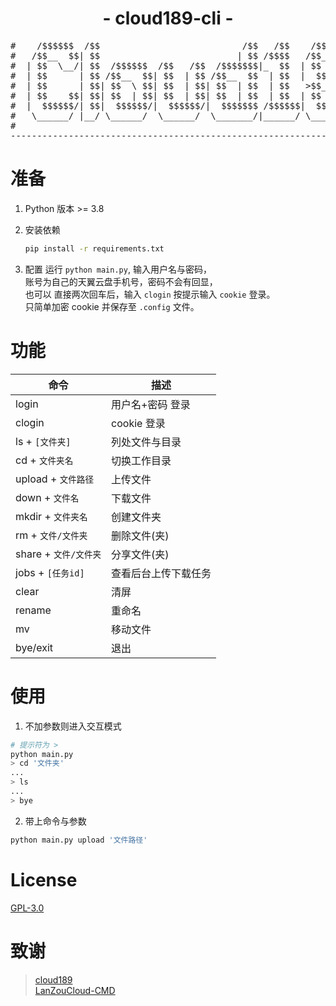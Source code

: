 <h1 align="center">- cloud189-cli -</h3>
<pre>
#    /$$$$$$  /$$                           /$$   /$$    /$$$$$$   /$$$$$$ 
#   /$$__  $$| $$                          | $$ /$$$$   /$$__  $$ /$$__  $$
#  | $$  \__/| $$  /$$$$$$  /$$   /$$  /$$$$$$$|_  $$  | $$  \ $$| $$  \ $$
#  | $$      | $$ /$$__  $$| $$  | $$ /$$__  $$  | $$  |  $$$$$$/|  $$$$$$$
#  | $$      | $$| $$  \ $$| $$  | $$| $$  | $$  | $$   >$$__  $$ \____  $$
#  | $$    $$| $$| $$  | $$| $$  | $$| $$  | $$  | $$  | $$  \ $$ /$$  \ $$
#  |  $$$$$$/| $$|  $$$$$$/|  $$$$$$/|  $$$$$$$ /$$$$$$|  $$$$$$/|  $$$$$$/
#   \______/ |__/ \______/  \______/  \_______/|______/ \______/  \______/ 
#                                                                          
--------------------------------------------------------------------------
</pre>

# 准备
1. Python 版本 >= 3.8

2. 安装依赖
    ```sh
    pip install -r requirements.txt
    ```

3. 配置
运行 ``python main.py``, 输入用户名与密码，  
账号为自己的天翼云盘手机号，密码不会有回显，  
也可以 直接两次回车后，输入 `clogin` 按提示输入 `cookie` 登录。  
只简单加密 cookie 并保存至 `.config` 文件。

# 功能

|命令                    |描述                   |
|------------------------|-----------------------|
|login                   |用户名+密码 登录       |
|clogin                  |cookie 登录            |
|ls     + `[文件夹]`     |列处文件与目录         |
|cd     + `文件夹名`     |切换工作目录           |
|upload + `文件路径`     |上传文件               |
|down   + `文件名`       |下载文件               |
|mkdir  + `文件夹名`     |创建文件夹             |
|rm     + `文件/文件夹`  |删除文件(夹)           |
|share  + `文件/文件夹`  |分享文件(夹)           |
|jobs   + `[任务id]`     |查看后台上传下载任务   |
|clear                   |清屏                   |
|rename                  |重命名                 |
|mv                      |移动文件               |
|bye/exit                |退出                   |


# 使用
1. 不加参数则进入交互模式
```sh
# 提示符为 >
python main.py
> cd '文件夹'
...
> ls
...
> bye
```

2. 带上命令与参数  
```sh
python main.py upload '文件路径'
```  

# License

[GPL-3.0](https://github.com/rachpt/main/blob/master/LICENSE)

# 致谢

> [cloud189](https://github.com/Aruelius/cloud189)  
> [LanZouCloud-CMD](https://github.com/zaxtyson/LanZouCloud-CMD)
